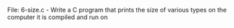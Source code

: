 File: 6-size.c - Write a C program that prints the size of various types on the computer it is compiled and run on
